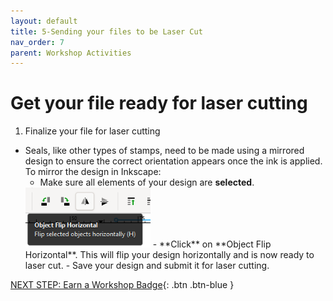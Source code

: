 ```yaml
---
layout: default
title: 5-Sending your files to be Laser Cut
nav_order: 7
parent: Workshop Activities
---
```

# Get your file ready for laser cutting 

1. Finalize your file for laser cutting
- Seals, like other types of stamps, need to be made using a mirrored design to ensure the correct orientation appears once the ink is applied. To mirror the design in Inkscape:  
  - Make sure all elements of your design are **selected**.
  <img src="images/16.mirror2.png" style="float;width:200px;" alt=""> 
  - **Click** on **Object Flip Horizontal**. This will flip your design horizontally and is now ready to laser cut. 
  - Save your design and submit it for laser cutting. 

[NEXT STEP: Earn a Workshop Badge](informal-credentials.html){: .btn .btn-blue }

